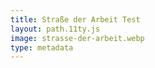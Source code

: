 ```yaml
---
title: Straße der Arbeit Test
layout: path.11ty.js
image: strasse-der-arbeit.webp
type: metadata
---
```


